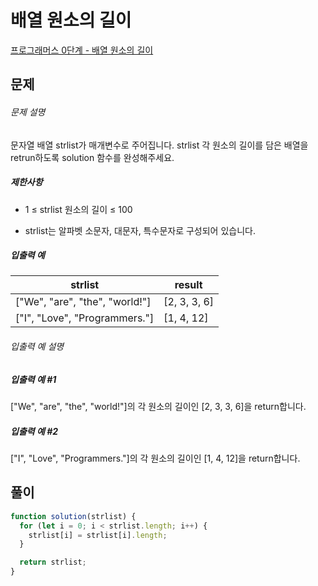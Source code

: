 # 배열 원소의 길이

[프로그래머스 0단계 - 배열 원소의 길이](https://school.programmers.co.kr/learn/courses/30/lessons/120854)

## 문제

###### 문제 설명

문자열 배열 strlist가 매개변수로 주어집니다. strlist 각 원소의 길이를 담은 배열을 retrun하도록 solution 함수를 완성해주세요.

##### 제한사항

- 1 ≤ strlist 원소의 길이 ≤ 100

- strlist는 알파벳 소문자, 대문자, 특수문자로 구성되어 있습니다.

##### 입출력 예

| strlist                        | result       |
| ------------------------------ | ------------ |
| ["We", "are", "the", "world!"] | [2, 3, 3, 6] |
| ["I", "Love", "Programmers."]  | [1, 4, 12]   |

###### 입출력 예 설명

##### 입출력 예 #1

["We", "are", "the", "world!"]의 각 원소의 길이인 [2, 3, 3, 6]을 return합니다.

##### 입출력 예 #2

["I", "Love", "Programmers."]의 각 원소의 길이인 [1, 4, 12]을 return합니다.

## 풀이

```javascript
function solution(strlist) {
  for (let i = 0; i < strlist.length; i++) {
    strlist[i] = strlist[i].length;
  }

  return strlist;
}
```

